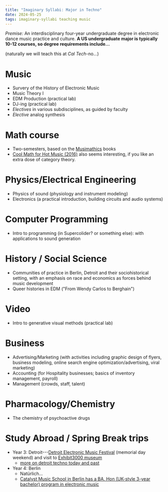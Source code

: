 ```yaml
---
title: "Imaginary Syllabi: Major in Techno"
date: 2024-05-25
tags: imaginary-syllabi teaching music
---
```


*Premise:*  An interdisciplinary four-year undergraduate degree in electronic dance music practice and culture. **A US undergraduate major is typically 10-12 courses, so degree requirements include...**

(naturally we will teach this at *Cal Tech*-no...)


# Music

- Survery of the History of Electronic Music
- Music Theory I
- EDM Production (practical lab)
- DJ-ing (practical lab)
- *Electives* in various subdisciplines, as guided by faculty
- *Elective* analog synthesis

# Math course

- Two-semesters, based on the [Musimathics](http://www.musimathics.com) books
- [Cool Math for Hot Music (2016)](https://amzn.to/3NnUxkT) also seems interesting, if you like an extra dose of category theory.

# Physics/Electrical Engineering

- Physics of sound (physiology and instrument modeling)
- Electronics (a practical introduction, building circuits and audio systems)

# Computer Programming

- Intro to programming (in Supercolider? or something else): with applications to sound generation

# History / Social Science

- Communities of practice in Berlin, Detroit and their sociohistorical setting, with an emphasis on race and economics as forces behind music development
- Queer histories in EDM ("From Wendy Carlos to Berghain")

# Video

- Intro to generative visual methods (practical lab)

# Business

- Advertising/Marketing (with activities including graphic design of flyers, business modeling, online search engine optimization/advertising, viral marketing)
- Accounting (for Hospitality businesses; basics of inventory management, payroll)
- Management (crowds, staff, talent)

# Pharmacology/Chemistry

- The chemistry of psychoactive drugs

# Study Abroad / Spring Break trips

- Year 3: Detroit---[Detroit Electronic Music Festival](https://en.wikipedia.org/wiki/Detroit_Electronic_Music_Festival) (memorial day weekend) and visit to [Exhibit3000 museum](https://www.submergedownload.com/submerge/exhibit-3000)
    - [more on detroit techno today and past](https://theconversation.com/how-detroit-techno-is-preserving-the-citys-beating-heart-in-the-face-of-gentrification-228590)
- Year 4: Berlin
    - Natürlich...
    - [Catalyst Music School in Berlin has a BA. Hon (UK-style 3-year bachelor) program in electronic music](https://catalyst-berlin.com/music/course/electronic-music-production-performance)
    


